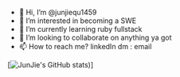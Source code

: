 - 👋 Hi, I’m @junjiequ1459
- 👀 I’m interested in becoming a SWE
- 🌱 I’m currently learning ruby fullstack 
- 💞️ I’m looking to collaborate on anything ya got
- 📫 How to reach me? linkedIn dm : email

[![JunJie's GitHub stats](https://github-readme-stats.vercel.app/api?username=junjiequ1459&show_icons=true&theme=dark))]
<!---
junjiequ1459/junjiequ1459 is a ✨ special ✨ repository because its `README.md` (this file) appears on your GitHub profile.
You can click the Preview link to take a look at your changes.
--->
